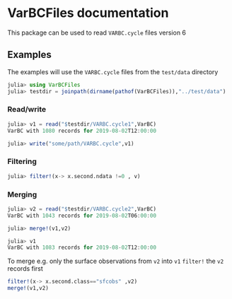
# VarBCFiles documentation

This package can be used to read `VARBC.cycle` files version 6

## Examples 

The examples will use the `VARBC.cycle` files from the `test/data` directory

```julia
julia> using VarBCFiles
julia> testdir = joinpath(dirname(pathof(VarBCFiles)),"../test/data")
```

### Read/write

```julia
julia> v1 = read("$testdir/VARBC.cycle1",VarBC)
VarBC with 1080 records for 2019-08-02T12:00:00

julia> write("some/path/VARBC.cycle",v1)
```


### Filtering


```julia
julia> filter!(x-> x.second.ndata !=0 , v)
```

### Merging 

```julia
julia> v2 = read("$testdir/VARBC.cycle2",VarBC)
VarBC with 1043 records for 2019-08-02T06:00:00
```

```julia
julia> merge!(v1,v2)
```

```julia
julia> v1
VarBC with 1083 records for 2019-08-02T12:00:00
```

To merge e.g. only the surface observations from `v2` into `v1` `filter!` the `v2` records first

```julia
filter!(x-> x.second.class=="sfcobs" ,v2)
merge!(v1,v2)
```
